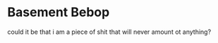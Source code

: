 <h1>Basement Bebop</h1>
<div>could it be that i am a piece of shit that will never amount ot anything?</div>
